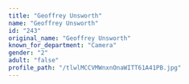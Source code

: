 ```yaml
---
title: "Geoffrey Unsworth"
name: "Geoffrey Unsworth"
id: "243"
original_name: "Geoffrey Unsworth"
known_for_department: "Camera"
gender: "2"
adult: "false"
profile_path: "/tlwlMCCVMWnxnOnaWITT61A41PB.jpg"
---
```


